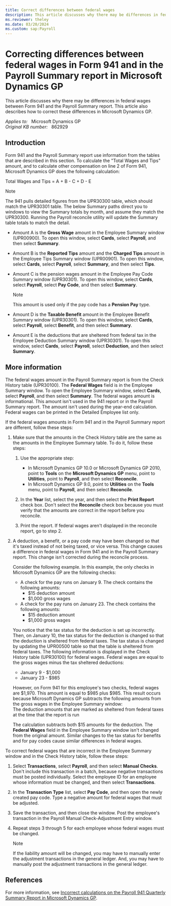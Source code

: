 ```yaml
---
title: Correct differences between federal wages
description: This article discusses why there may be differences in federal wages between Form 941 and the Payroll Summary report. This article also describes how to correct these differences.
ms.reviewer: theley
ms.date: 03/20/2024
ms.custom: sap:Payroll
---
```

# Correcting differences between federal wages in Form 941 and in the Payroll Summary report in Microsoft Dynamics GP

This article discusses why there may be differences in federal wages between Form 941 and the Payroll Summary report. This article also describes how to correct these differences in Microsoft Dynamics GP.

_Applies to:_ &nbsp; Microsoft Dynamics GP  
_Original KB number:_ &nbsp; 862929

## Introduction

Form 941 and the Payroll Summary report use information from the tables that are described in this section. To calculate the "Total Wages and Tips" amount, and to calculate other compensation on line 2 of Form 941, Microsoft Dynamics GP does the following calculation:

Total Wages and Tips = A + B - C + D - E

> [!NOTE]
> The 941 pulls detailed figures from the UPR30300 table, which should match the UPR30301 table. The below Summary paths direct you to windows to view the Summary totals by month, and assume they match the UPR30300. Running the Payroll reconcile utility will update the Summary table totals to match the detail.

- Amount A is the **Gross Wage** amount in the Employee Summary window (UPR00900). To open this window, select **Cards**, select **Payroll**, and then select **Summary**.
- Amount B is the **Reported Tips** amount and the **Charged Tips** amount in the Employee Tips Summary window (UPR00901). To open this window, select **Cards**, select **Payroll**, select **Summary**, and then select **Tips**.
- Amount C is the pension wages amount in the Employee Pay Code Summary window (UPR30301). To open this window, select **Cards**, select **Payroll**, select **Pay Code**, and then select **Summary**.

    > [!NOTE]
    > This amount is used only if the pay code has a **Pension Pay** type.
- Amount D is the **Taxable Benefit** amount in the Employee Benefit Summary window (UPR30301). To open this window, select **Cards**, select **Payroll**, select **Benefit**, and then select **Summary**.

- Amount E is the deductions that are sheltered from federal tax in the Employee Deduction Summary window (UPR30301). To open this window, select **Cards**, select **Payroll**, select **Deduction**, and then select **Summary**.

## More information

The federal wages amount in the Payroll Summary report is from the Check History table (UPR30100). The **Federal Wages** field is in the Employee Summary window. To open the Employee Summary window, select **Cards**, select **Payroll**, and then select **Summary**. The federal wages amount is informational. This amount isn't used in the 941 report or in the Payroll Summary report. The amount isn't used during the year-end calculation. Federal wages can be printed in the Detailed Employee list only.

If the federal wages amounts in Form 941 and in the Payroll Summary report are different, follow these steps:

1. Make sure that the amounts in the Check History table are the same as the amounts in the Employee Summary table. To do it, follow these steps:
    1. Use the appropriate step:
        - In Microsoft Dynamics GP 10.0 or Microsoft Dynamics GP 2010, point to **Tools** on the **Microsoft Dynamics GP** menu, point to **Utilities**, point to **Payroll**, and then select **Reconcile**.
        - In Microsoft Dynamics GP 9.0, point to **Utilities** on the **Tools** menu, point to **Payroll**, and then select **Reconcile**.
    2. In the **Year** list, select the year, and then select the **Print Report** check box. Don't select the **Reconcile** check box because you must verify that the amounts are correct in the report before you reconcile.

    3. Print the report. If federal wages aren't displayed in the reconcile report, go to step 2.

2. A deduction, a benefit, or a pay code may have been changed so that it's taxed instead of not being taxed, or vice versa. This change causes a difference in federal wages in Form 941 and in the Payroll Summary report. This change isn't corrected during the reconcile process.

    Consider the following example. In this example, the only checks in Microsoft Dynamics GP are the following checks:

    - A check for the pay runs on January 9. The check contains the following amounts:
        - $15 deduction amount
        - $1,000 gross wages
    - A check for the pay runs on January 23. The check contains the following amounts:
        - $15 deduction amount
        - $1,000 gross wages

    You notice that the tax status for the deduction is set up incorrectly. Then, on January 10, the tax status for the deduction is changed so that the deduction is sheltered from federal taxes. The tax status is changed by updating the UPR00500 table so that the table is sheltered from federal taxes. The following information is displayed in the Check History table (UPR30100) for federal wages. Federal wages are equal to the gross wages minus the tax sheltered deductions:

    - January 9 - $1,000
    - January 23 - $985

    However, on Form 941 for this employee's two checks, federal wages are $1,970. This amount is equal to $985 plus $985. This result occurs because Microsoft Dynamics GP subtracts the following amounts from the gross wages in the Employee Summary window:  
    The deduction amounts that are marked as sheltered from federal taxes at the time that the report is run

    The calculation subtracts both $15 amounts for the deduction. The **Federal Wages** field in the Employee Summary window isn't changed from the original amount. Similar changes to the tax status for benefits and for pay codes cause similar differences in federal wages.

To correct federal wages that are incorrect in the Employee Summary window and in the Check History table, follow these steps:

1. Select **Transactions**, select **Payroll**, and then select **Manual Checks**. Don't include this transaction in a batch, because negative transactions must be posted individually. Select the employee ID for an employee whose information must be changed, and then select **Transactions**.

2. In the **Transaction Type** list, select **Pay Code**, and then open the newly created pay code. Type a negative amount for federal wages that must be adjusted.

3. Save the transaction, and then close the window. Post the employee's transaction in the Payroll Manual Check-Adjustment Entry window.

4. Repeat steps 3 through 5 for each employee whose federal wages must be changed.

    > [!NOTE]
    > If the liability amount will be changed, you may have to manually enter the adjustment transactions in the general ledger. And, you may have to manually post the adjustment transactions in the general ledger.

## References

For more information, see [Incorrect calculations on the Payroll 941 Quarterly Summary Report in Microsoft Dynamics GP](https://support.microsoft.com/help/2249718).
